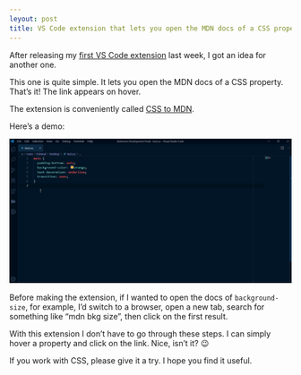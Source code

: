 ```yaml
---
leyout: post
title: VS Code extension that lets you open the MDN docs of a CSS property
---
```


After releasing my [first VS Code extension](https://dzhavat.github.io/2019/08/13/vs-code-extension-that-shows-the-initial-value-of-a-css-property.html) last week, I got an idea for another one.

This one is quite simple. It lets you open the MDN docs of a CSS property. That’s it! The link appears on hover.

The extension is conveniently called [CSS to MDN](https://marketplace.visualstudio.com/items?itemName=dzhavat.css-to-mdn).

Here’s a demo:

![Demo](/assets/img/2019/08/19/demo.gif)

Before making the extension, if I wanted to open the docs of `background-size`, for example, I’d switch to a browser, open a new tab, search for something like “mdn bkg size”, then click on the first result.

With this extension I don’t have to go through these steps. I can simply hover a property and click on the link. Nice, isn’t it? 😉

If you work with CSS, please give it a try. I hope you find it useful.
